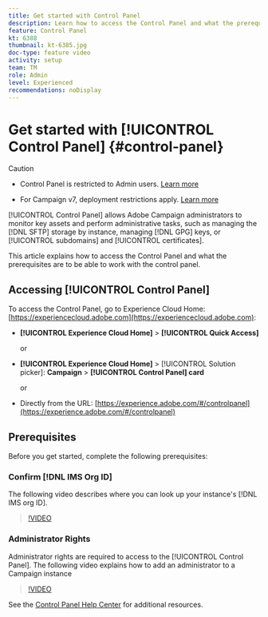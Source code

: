 ```yaml
---
title: Get started with Control Panel
description: Learn how to access the Control Panel and what the prerequisites are to be able to work with the control panel.
feature: Control Panel
kt: 6388
thumbnail: kt-6385.jpg
doc-type: feature video
activity: setup
team: TM
role: Admin
level: Experienced
recommendations: noDisplay
---
```


# Get started with [!UICONTROL Control Panel] {#control-panel}

>[!CAUTION]
>
>* Control Panel is restricted to Admin users. [Learn more](https://experienceleague.adobe.com/docs/control-panel/using/discover-control-panel/managing-permissions.html#discover-control-panel)
>
>* For Campaign v7, deployment restrictions apply. [Learn more](faq.md#v7-restrictions)

[!UICONTROL Control Panel] allows Adobe Campaign administrators to monitor key assets and perform administrative tasks, such as managing the [!DNL SFTP] storage by instance, managing [!DNL GPG] keys, or [!UICONTROL subdomains] and [!UICONTROL certificates].

This article explains how to access the Control Panel and what the prerequisites are to be able to work with the control panel.

## Accessing [!UICONTROL Control Panel]

To access the Control Panel, go to Experience Cloud Home: [https://experiencecloud.adobe.com](https://experiencecloud.adobe.com):

* **[!UICONTROL Experience Cloud Home]** > **[!UICONTROL Quick Access]**
  
  or
* **[!UICONTROL Experience Cloud Home]**  > [!UICONTROL Solution picker]: **Campaign** > **[!UICONTROL Control Panel] card**
  
  or

* Directly from the URL: [https://experience.adobe.com/#/controlpanel](https://experience.adobe.com/#/controlpanel)

## Prerequisites

Before you get started, complete the following prerequisites:

### Confirm [!DNL IMS Org ID]

The following video describes where you can look up your instance's [!DNL IMS org ID].

>[!VIDEO](https://video.tv.adobe.com/v/27183?quality=12)

### Administrator Rights

Administrator rights are required to access to the [!UICONTROL Control Panel].
The following video explains how to add an administrator to a Campaign instance

>[!VIDEO](https://video.tv.adobe.com/v/27147?quality=12)

See the [Control Panel Help Center](https://experienceleague.adobe.com/docs/control-panel/using/control-panel-home.html?lang=en) for additional resources.
